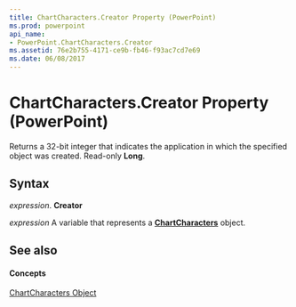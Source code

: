 ```yaml
---
title: ChartCharacters.Creator Property (PowerPoint)
ms.prod: powerpoint
api_name:
- PowerPoint.ChartCharacters.Creator
ms.assetid: 76e2b755-4171-ce9b-fb46-f93ac7cd7e69
ms.date: 06/08/2017
---
```



# ChartCharacters.Creator Property (PowerPoint)

Returns a 32-bit integer that indicates the application in which the specified object was created. Read-only **Long**.


## Syntax

 _expression_. **Creator**

 _expression_ A variable that represents a **[ChartCharacters](chartcharacters-object-powerpoint.md)** object.


## See also


#### Concepts


[ChartCharacters Object](chartcharacters-object-powerpoint.md)

